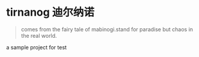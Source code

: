# tirnanog 迪尔纳诺

> comes from the fairy tale of mabinogi.stand for paradise but chaos in the real world.

a sample project for test
